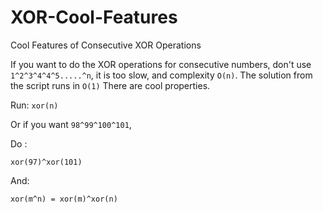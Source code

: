 # XOR-Cool-Features
Cool Features of Consecutive XOR Operations

If you want to do the XOR operations for consecutive numbers, don't use `1^2^3^4^4^5.....^n`, it is too slow, and complexity `O(n)`. The solution from the script runs in `O(1)` There are cool properties. 

Run: 
```xor(n)```

Or if you want `98^99^100^101`,

Do :

```xor(97)^xor(101)```

And:

```xor(m^n) = xor(m)^xor(n)```
